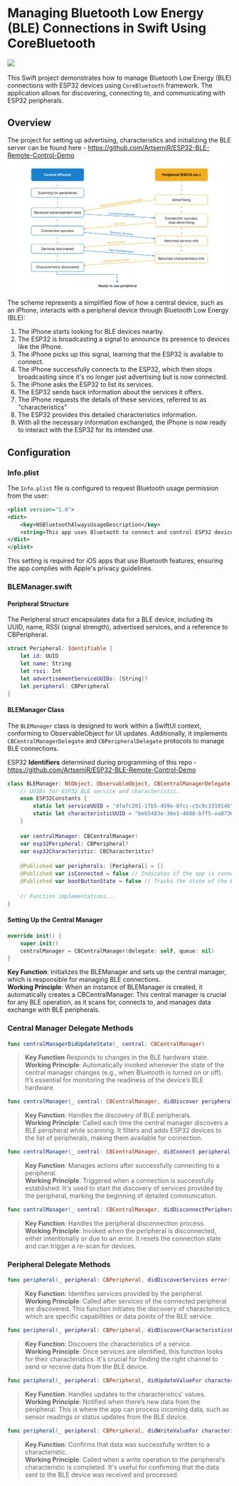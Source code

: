 # Managing Bluetooth Low Energy (BLE) Connections in Swift Using CoreBluetooth
![](Demo-960-720-12.gif)

This Swift project demonstrates how to manage Bluetooth Low Energy (BLE) connections with ESP32 devices using ```CoreBluetooth``` framework. The application allows for discovering, connecting to, and communicating with ESP32 peripherals.

## Overview
The project for setting up advertising, characteristics and initializing the BLE server can be found here - https://github.com/ArtsemiR/ESP32-BLE-Remote-Control-Demo
![](ble_scheme.png)
The scheme represents a simplified flow of how a central device, such as an iPhone, interacts with a peripheral device through Bluetooth Low Energy (BLE):
1. The iPhone starts looking for BLE devices nearby.
2. The ESP32 is broadcasting a signal to announce its presence to devices like the iPhone.
3. The iPhone picks up this signal, learning that the ESP32 is available to connect.
4. The iPhone successfully connects to the ESP32, which then stops broadcasting since it's no longer just advertising but is now connected.
5. The iPhone asks the ESP32 to list its services.
6. The ESP32 sends back information about the services it offers.
7. The iPhone requests the details of these services, referred to as "characteristics"
8. The ESP32 provides this detailed characteristics information.
9. With all the necessary information exchanged, the iPhone is now ready to interact with the ESP32 for its intended use.

## Configuration

### Info.plist

The `Info.plist` file is configured to request Bluetooth usage permission from the user:

```xml
<plist version="1.0">
<dict>
    <key>NSBluetoothAlwaysUsageDescription</key>
    <string>This app uses Bluetooth to connect and control ESP32 devices.</string>
</dict>
</plist>
```
This setting is required for iOS apps that use Bluetooth features, ensuring the app complies with Apple's privacy guidelines.


### BLEManager.swift
#### Peripheral Structure
The Peripheral struct encapsulates data for a BLE device, including its UUID, name, RSSI (signal strength), advertised services, and a reference to CBPeripheral.

```swift
struct Peripheral: Identifiable {
    let id: UUID
    let name: String
    let rssi: Int
    let advertisementServiceUUIDs: [String]?
    let peripheral: CBPeripheral
}
```

#### BLEManager Class
The ```BLEManager``` class is designed to work within a SwiftUI context, conforming to ObservableObject for UI updates. Additionally, it implements ```CBCentralManagerDelegate``` and ```CBPeripheralDelegate``` protocols to manage BLE connections.

ESP32 **Identifiers** determined during programming of this repo - https://github.com/ArtsemiR/ESP32-BLE-Remote-Control-Demo
```swift
class BLEManager: NSObject, ObservableObject, CBCentralManagerDelegate, CBPeripheralDelegate {
    // UUIDs for ESP32 BLE service and characteristic.
    enum ESP32Constants {
        static let serviceUUID = "4fafc201-1fb5-459e-8fcc-c5c9c331914b"
        static let characteristicUUID = "beb5483e-36e1-4688-b7f5-ea07361b26a8"
    }

    var centralManager: CBCentralManager!
    var esp32Peripheral: CBPeripheral?
    var esp32Characteristic: CBCharacteristic?

    @Published var peripherals: [Peripheral] = []
    @Published var isConnected = false // Indicates if the app is connected to a peripheral.
    @Published var bootButtonState = false // Tracks the state of the BOOT button.

    // Function implementations...
}
```

#### Setting Up the Central Manager
```swift
override init() {
    super.init()
    centralManager = CBCentralManager(delegate: self, queue: nil)
}
```
**Key Function**: Initializes the BLEManager and sets up the central manager, which is responsible for managing BLE connections.\
**Working Principle**: When an instance of BLEManager is created, it automatically creates a CBCentralManager. This central manager is crucial for any BLE operation, as it scans for, connects to, and manages data exchange with BLE peripherals.

### Central Manager Delegate Methods

```swift
func centralManagerDidUpdateState(_ central: CBCentralManager)
```
>**Key Function** Responds to changes in the BLE hardware state.\
>**Working Principle**: Automatically invoked whenever the state of the central manager changes (e.g., when Bluetooth is turned on or off). It’s essential for monitoring the readiness of the device’s BLE hardware.

```swift
func centralManager(_ central: CBCentralManager, didDiscover peripheral: CBPeripheral, advertisementData: [String: Any], rssi RSSI: NSNumber)
```
>**Key Function**: Handles the discovery of BLE peripherals.\
>**Working Principle**: Called each time the central manager discovers a BLE peripheral while scanning. It filters and adds ESP32 devices to the list of peripherals, making them available for connection.

```swift
func centralManager(_ central: CBCentralManager, didConnect peripheral: CBPeripheral)
```
>**Key Function**: Manages actions after successfully connecting to a peripheral.\
>**Working Principle**: Triggered when a connection is successfully established. It's used to start the discovery of services provided by the peripheral, marking the beginning of detailed communication.

```swift
func centralManager(_ central: CBCentralManager, didDisconnectPeripheral peripheral: CBPeripheral, error: Error?)
```
>**Key Function**: Handles the peripheral disconnection process.\
>**Working Principle**: Invoked when the peripheral is disconnected, either intentionally or due to an error. It resets the connection state and can trigger a re-scan for devices.

### Peripheral Delegate Methods

```swift
func peripheral(_ peripheral: CBPeripheral, didDiscoverServices error: Error?)
```
>**Key Function**: Identifies services provided by the peripheral.\
>**Working Principle**: Called after services of the connected peripheral are discovered. This function initiates the discovery of characteristics, which are specific capabilities or data points of the BLE service.

```swift
func peripheral(_ peripheral: CBPeripheral, didDiscoverCharacteristicsFor service: CBService, error: Error?)
```
>**Key Function**: Discovers the characteristics of a service.\
>**Working Principle**: Once services are identified, this function looks for their characteristics. It's crucial for finding the right channel to send or receive data from the BLE device.

```swift
func peripheral(_ peripheral: CBPeripheral, didUpdateValueFor characteristic: CBCharacteristic, error: Error?)
```
>**Key Function**: Handles updates to the characteristics’ values.\
>**Working Principle**: Notified when there’s new data from the peripheral. This is where the app can process incoming data, such as sensor readings or status updates from the BLE device.

```swift
func peripheral(_ peripheral: CBPeripheral, didWriteValueFor characteristic: CBCharacteristic, error: Error?)
```
>**Key Function**: Confirms that data was successfully written to a characteristic.\
>**Working Principle**: Called when a write operation to the peripheral’s characteristic is completed. It's useful for confirming that the data sent to the BLE device was received and processed.
